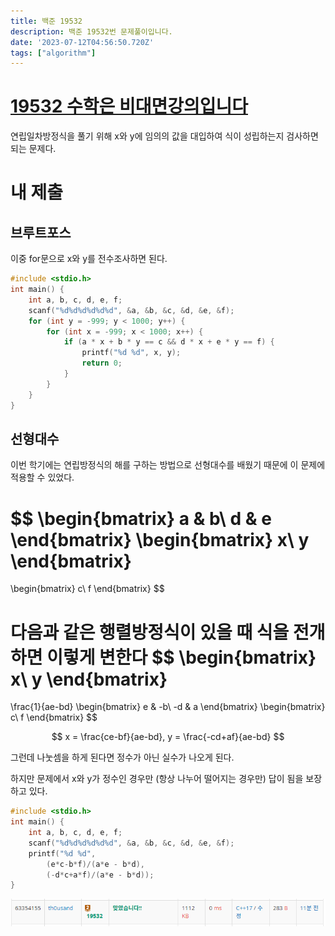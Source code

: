 ```yaml
---
title: 백준 19532
description: 백준 19532번 문제풀이입니다.
date: '2023-07-12T04:56:50.720Z'
tags: ["algorithm"]
---
```


# [19532 수학은 비대면강의입니다](https://www.acmicpc.net/problem/19532)

연립일차방정식을 풀기 위해 x와 y에 임의의 값을 대입하여 식이 성립하는지 검사하면 되는 문제다.

# 내 제출

## 브루트포스

이중 for문으로 x와 y를 전수조사하면 된다.

```cpp
#include <stdio.h>
int main() {
	int a, b, c, d, e, f;
	scanf("%d%d%d%d%d%d", &a, &b, &c, &d, &e, &f);
	for (int y = -999; y < 1000; y++) {
		for (int x = -999; x < 1000; x++) {
			if (a * x + b * y == c && d * x + e * y == f) {
				printf("%d %d", x, y);
				return 0;
			}
		}
	}
}
```

## 선형대수

이번 학기에는 연립방정식의 해를 구하는 방법으로 선형대수를 배웠기 때문에 이 문제에 적용할 수 있었다.

$$ 
\begin{bmatrix} 
a & b\\
d & e
\end{bmatrix}
\begin{bmatrix}
x\\
y
\end{bmatrix}
=
\begin{bmatrix}
c\\
f
\end{bmatrix}
$$

다음과 같은 행렬방정식이 있을 때 식을 전개하면 이렇게 변한다
$$ 
\begin{bmatrix}
x\\
y
\end{bmatrix}
=
\frac{1}{ae-bd}
\begin{bmatrix} 
e & -b\\
-d & a
\end{bmatrix}
\begin{bmatrix}
c\\
f
\end{bmatrix}
$$

$$
x = \frac{ce-bf}{ae-bd}, y = \frac{-cd+af}{ae-bd}
$$

그런데 나눗셈을 하게 된다면 정수가 아닌 실수가 나오게 된다.

하지만 문제에서 x와 y가 정수인 경우만 (항상 나누어 떨어지는 경우만) 답이 됨을 보장하고 있다.


```cpp
#include <stdio.h>
int main() {
	int a, b, c, d, e, f;
	scanf("%d%d%d%d%d%d", &a, &b, &c, &d, &e, &f);
	printf("%d %d", 
        (e*c-b*f)/(a*e - b*d), 
        (-d*c+a*f)/(a*e - b*d));
}
```

![Alt text](image.png)